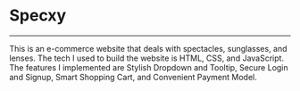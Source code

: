 # Specxy
<hr>
This is an e-commerce website that deals with spectacles, sunglasses, and lenses. The tech I used to build the website is HTML, CSS, and JavaScript. The features I implemented are Stylish Dropdown and Tooltip, Secure Login and Signup, Smart Shopping Cart, and Convenient Payment Model.
